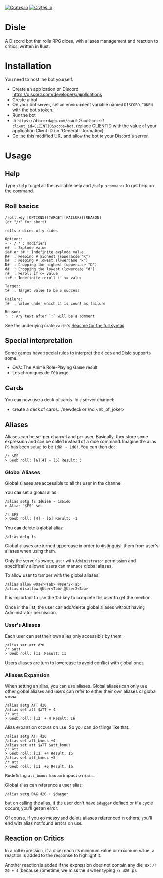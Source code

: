 [![Crates.io](https://img.shields.io/crates/d/disle.svg)](https://crates.io/crates/disle)
[![Crates.io](https://img.shields.io/crates/v/disle.svg)](https://crates.io/crates/disle)

# Dìsle

A Discord bot that rolls RPG dices, with aliases management and reaction to critics,
written in Rust.

# Installation

You need to host the bot yourself.

- Create an application on Discord https://discord.com/developers/applications
- Create a bot
- On your bot server, set an environment variable named `DISCORD_TOKEN` with the bot's
  token.
- Run the bot
- In `https://discordapp.com/oauth2/authorize?client_id=CLIENTID&scope=bot`, replace
  CLIENTID with the value of your application Client ID (in "General Information).
- Go the this modified URL and allow the bot to your Discord's server.

# Usage
## Help
Type `/help` to get all the available help and `/help <command>` to get help on the command.

## Roll basics
```
/roll xdy [OPTIONS][TARGET][FAILURE][REASON]
(or "/r" for short)
  
rolls x dices of y sides

Options:
+ - / * : modifiers
e#  : Explode value
ie# or !# : Indefinite explode value
K#  : Keeping # highest (upperacse "K")
k#  : Keeping # lowest (lowercase "k")
D#  : Dropping the highest (uppercase "D")
d#  : Dropping the lowest (lowercase "d")
r#  : Reroll if <= value
ir# : Indefinite reroll if <= value
    
Target:
t#  : Target value to be a success

Failure: 
f#  : Value under which it is count as failure

Reason:
:  : Any text after `:` will be a comment
```

See the underlying crate `caith`'s [Readme for the full syntax](https://github.com/Geobert/caith/blob/master/README.md)

## Special interpretation

Some games have special rules to interpret the dices and Dìsle supports some:
- OVA: The Anime Role-Playing Game result
- Les chroniques de l'étrange

## Cards

You can now use a deck of cards. In a server channel:
- create a deck of cards: `/newdeck or /nd <nb_of_joker>

## Aliases

Aliases can be set per channel and per user. Basically, they store some expression and can
be called instead of a dice command. Imagine the alias `FS` has been setup to be `1d6! -
1d6!`. You can then do:

```
/r $FS
> Geob roll: [6][4] - [5] Result: 5
```

### Global Aliases

Global aliases are accessible to all the user in the channel. 

You can set a global alias:
```
/alias setg fs 1d6ie6 - 1d6ie6
> Alias `$FS` set

/r $FS
> Geob roll: [4] - [5] Result: -1
```

You can delete a global alias:
```
/alias delg fs
```

Global aliases are turned uppercase in order to distinguish them from user's aliases when
using them.

Only the server's owner, user with `Administrator` permission and specifically allowed
users can manage global aliases.

To allow user to tamper with the global aliases:

```
/alias allow @User<Tab> @User2<Tab>
/alias disallow @User<Tab> @User2<Tab>
```

It is important to use the `Tab` key to complete the user to get the mention.

Once in the list, the user can add/delete global aliases without having Administrator
permission.

### User's Aliases

Each user can set their own alias only accessible by them:

```
/alias set att d20
/r $att
> Geob roll: [11] Result: 11
```

Users aliases are turn to lowercase to avoid conflict with global ones.

### Aliases Expansion

When setting an alias, you can use aliases. Global aliases can only use other global
aliases and users can refer to either their own aliases or global ones:

```
/alias setg ATT d20
/alias set att $ATT + 4
/r att
> Geob roll: [12] + 4 Result: 16
```

Alias expansion occurs on use. So you can do things like that:

```
/alias setg ATT d20
/alias set att_bonus +4
/alias set att $ATT $att_bonus
/r att
> Geob roll: [11] +4 Result: 15
/alias set att_bonus +5
/r att
> Geob roll: [11] +5 Result: 16
```

Redefining `att_bonus` has an impact on `$att`.

Global alias can reference a user alias:
```
/alias setg DAG d20 + $dagger
```

but on calling the alias, if the user don't have `$dagger` defined or if a cycle occurs,
you'll get an error.

Of course, if you go messy and delete aliases referenced in others, you'll end with alias
not found errors on use.

## Reaction on Critics

In a roll expression, if a dice reach its minimum value or maximum value, a reaction is
added to the response to highlight it.

Another reaction is added if the expression does not contain any die, ex: `/r 20 + 4`
(because sometime, we miss the `d` when typing `/r d20` :p).